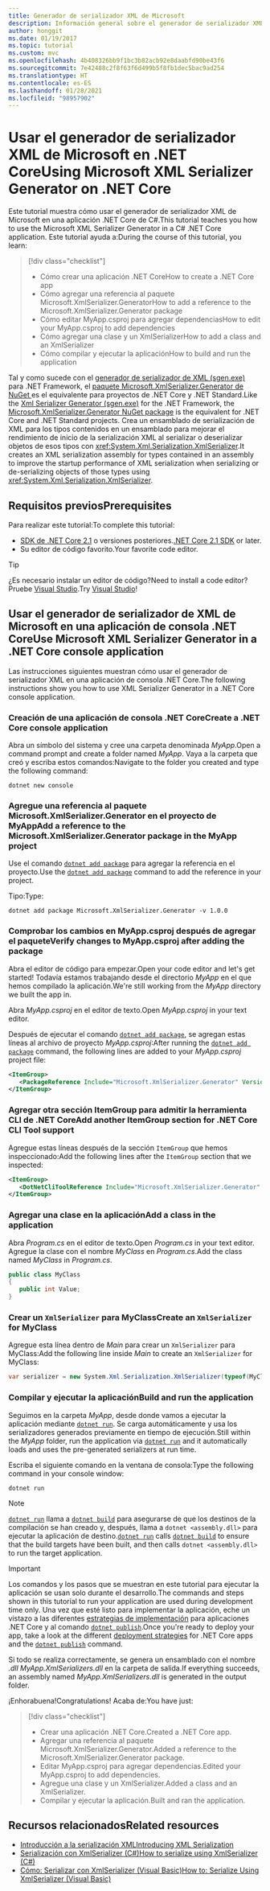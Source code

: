 ```yaml
---
title: Generador de serializador XML de Microsoft
description: Información general sobre el generador de serializador XML de Microsoft. Use el generador de serializador XML para generar un ensamblado de serialización XML para los tipos contenidos en el proyecto.
author: honggit
ms.date: 01/19/2017
ms.topic: tutorial
ms.custom: mvc
ms.openlocfilehash: 4b408326bb9f1bc3b82acb92e8daabfd90be43f6
ms.sourcegitcommit: 7e42488c2f8f63f6d499b5f8fb1dec5bac9ad254
ms.translationtype: HT
ms.contentlocale: es-ES
ms.lasthandoff: 01/28/2021
ms.locfileid: "98957902"
---
```

# <a name="using-microsoft-xml-serializer-generator-on-net-core"></a><span data-ttu-id="499ad-104">Usar el generador de serializador XML de Microsoft en .NET Core</span><span class="sxs-lookup"><span data-stu-id="499ad-104">Using Microsoft XML Serializer Generator on .NET Core</span></span>

<span data-ttu-id="499ad-105">Este tutorial muestra cómo usar el generador de serializador XML de Microsoft en una aplicación .NET Core de C#.</span><span class="sxs-lookup"><span data-stu-id="499ad-105">This tutorial teaches you how to use the Microsoft XML Serializer Generator in a C# .NET Core application.</span></span> <span data-ttu-id="499ad-106">Este tutorial ayuda a:</span><span class="sxs-lookup"><span data-stu-id="499ad-106">During the course of this tutorial, you learn:</span></span>

> [!div class="checklist"]
>
> - <span data-ttu-id="499ad-107">Cómo crear una aplicación .NET Core</span><span class="sxs-lookup"><span data-stu-id="499ad-107">How to create a .NET Core app</span></span>
> - <span data-ttu-id="499ad-108">Cómo agregar una referencia al paquete Microsoft.XmlSerializer.Generator</span><span class="sxs-lookup"><span data-stu-id="499ad-108">How to add a reference to the Microsoft.XmlSerializer.Generator package</span></span>
> - <span data-ttu-id="499ad-109">Cómo editar MyApp.csproj para agregar dependencias</span><span class="sxs-lookup"><span data-stu-id="499ad-109">How to edit your MyApp.csproj to add dependencies</span></span>
> - <span data-ttu-id="499ad-110">Cómo agregar una clase y un XmlSerializer</span><span class="sxs-lookup"><span data-stu-id="499ad-110">How to add a class and an XmlSerializer</span></span>
> - <span data-ttu-id="499ad-111">Cómo compilar y ejecutar la aplicación</span><span class="sxs-lookup"><span data-stu-id="499ad-111">How to build and run the application</span></span>

<span data-ttu-id="499ad-112">Tal y como sucede con el [generador de serializador de XML (sgen.exe)](../../standard/serialization/xml-serializer-generator-tool-sgen-exe.md) para .NET Framework, el [paquete Microsoft.XmlSerializer.Generator de NuGet ](https://www.nuget.org/packages/Microsoft.XmlSerializer.Generator) es el equivalente para proyectos de .NET Core y .NET Standard.</span><span class="sxs-lookup"><span data-stu-id="499ad-112">Like the [Xml Serializer Generator (sgen.exe)](../../standard/serialization/xml-serializer-generator-tool-sgen-exe.md) for the .NET Framework, the [Microsoft.XmlSerializer.Generator NuGet package](https://www.nuget.org/packages/Microsoft.XmlSerializer.Generator) is the equivalent for .NET Core and .NET Standard projects.</span></span> <span data-ttu-id="499ad-113">Crea un ensamblado de serialización de XML para los tipos contenidos en un ensamblado para mejorar el rendimiento de inicio de la serialización XML al serializar o deserializar objetos de esos tipos con <xref:System.Xml.Serialization.XmlSerializer>.</span><span class="sxs-lookup"><span data-stu-id="499ad-113">It creates an XML serialization assembly for types contained in an assembly to improve the startup performance of XML serialization when serializing or de-serializing objects of those types using <xref:System.Xml.Serialization.XmlSerializer>.</span></span>

## <a name="prerequisites"></a><span data-ttu-id="499ad-114">Requisitos previos</span><span class="sxs-lookup"><span data-stu-id="499ad-114">Prerequisites</span></span>

<span data-ttu-id="499ad-115">Para realizar este tutorial:</span><span class="sxs-lookup"><span data-stu-id="499ad-115">To complete this tutorial:</span></span>

- <span data-ttu-id="499ad-116">[SDK de .NET Core 2.1](https://dotnet.microsoft.com/download) o versiones posteriores.</span><span class="sxs-lookup"><span data-stu-id="499ad-116">[.NET Core 2.1 SDK](https://dotnet.microsoft.com/download) or later.</span></span>
- <span data-ttu-id="499ad-117">Su editor de código favorito.</span><span class="sxs-lookup"><span data-stu-id="499ad-117">Your favorite code editor.</span></span>

> [!TIP]
> <span data-ttu-id="499ad-118">¿Es necesario instalar un editor de código?</span><span class="sxs-lookup"><span data-stu-id="499ad-118">Need to install a code editor?</span></span> <span data-ttu-id="499ad-119">Pruebe [Visual Studio](https://aka.ms/vsdownload?utm_source=mscom&utm_campaign=msdocs).</span><span class="sxs-lookup"><span data-stu-id="499ad-119">Try [Visual Studio](https://aka.ms/vsdownload?utm_source=mscom&utm_campaign=msdocs)!</span></span>

## <a name="use-microsoft-xml-serializer-generator-in-a-net-core-console-application"></a><span data-ttu-id="499ad-120">Usar el generador de serializador de XML de Microsoft en una aplicación de consola .NET Core</span><span class="sxs-lookup"><span data-stu-id="499ad-120">Use Microsoft XML Serializer Generator in a .NET Core console application</span></span>

<span data-ttu-id="499ad-121">Las instrucciones siguientes muestran cómo usar el generador de serializador XML en una aplicación de consola .NET Core.</span><span class="sxs-lookup"><span data-stu-id="499ad-121">The following instructions show you how to use XML Serializer Generator in a .NET Core console application.</span></span>

### <a name="create-a-net-core-console-application"></a><span data-ttu-id="499ad-122">Creación de una aplicación de consola .NET Core</span><span class="sxs-lookup"><span data-stu-id="499ad-122">Create a .NET Core console application</span></span>

<span data-ttu-id="499ad-123">Abra un símbolo del sistema y cree una carpeta denominada *MyApp*.</span><span class="sxs-lookup"><span data-stu-id="499ad-123">Open a command prompt and create a folder named *MyApp*.</span></span> <span data-ttu-id="499ad-124">Vaya a la carpeta que creó y escriba estos comandos:</span><span class="sxs-lookup"><span data-stu-id="499ad-124">Navigate to the folder you created and type the following command:</span></span>

```dotnetcli
dotnet new console
```

### <a name="add-a-reference-to-the-microsoftxmlserializergenerator-package-in-the-myapp-project"></a><span data-ttu-id="499ad-125">Agregue una referencia al paquete Microsoft.XmlSerializer.Generator en el proyecto de MyApp</span><span class="sxs-lookup"><span data-stu-id="499ad-125">Add a reference to the Microsoft.XmlSerializer.Generator package in the MyApp project</span></span>

<span data-ttu-id="499ad-126">Use el comando [`dotnet add package`](../tools/dotnet-add-package.md) para agregar la referencia en el proyecto.</span><span class="sxs-lookup"><span data-stu-id="499ad-126">Use the [`dotnet add package`](../tools/dotnet-add-package.md) command to add the reference in your project.</span></span>

<span data-ttu-id="499ad-127">Tipo:</span><span class="sxs-lookup"><span data-stu-id="499ad-127">Type:</span></span>

```dotnetcli
dotnet add package Microsoft.XmlSerializer.Generator -v 1.0.0
```

### <a name="verify-changes-to-myappcsproj-after-adding-the-package"></a><span data-ttu-id="499ad-128">Comprobar los cambios en MyApp.csproj después de agregar el paquete</span><span class="sxs-lookup"><span data-stu-id="499ad-128">Verify changes to MyApp.csproj after adding the package</span></span>

<span data-ttu-id="499ad-129">Abra el editor de código para empezar.</span><span class="sxs-lookup"><span data-stu-id="499ad-129">Open your code editor and let's get started!</span></span> <span data-ttu-id="499ad-130">Todavía estamos trabajando desde el directorio *MyApp* en el que hemos compilado la aplicación.</span><span class="sxs-lookup"><span data-stu-id="499ad-130">We're still working from the *MyApp* directory we built the app in.</span></span>

<span data-ttu-id="499ad-131">Abra *MyApp.csproj* en el editor de texto.</span><span class="sxs-lookup"><span data-stu-id="499ad-131">Open *MyApp.csproj* in your text editor.</span></span>

<span data-ttu-id="499ad-132">Después de ejecutar el comando [`dotnet add package`](../tools/dotnet-add-package.md), se agregan estas líneas al archivo de proyecto *MyApp.csproj*:</span><span class="sxs-lookup"><span data-stu-id="499ad-132">After running the [`dotnet add package`](../tools/dotnet-add-package.md) command, the following lines are added to your *MyApp.csproj* project file:</span></span>

 ```xml
 <ItemGroup>
    <PackageReference Include="Microsoft.XmlSerializer.Generator" Version="1.0.0" />
 </ItemGroup>
 ```

### <a name="add-another-itemgroup-section-for-net-core-cli-tool-support"></a><span data-ttu-id="499ad-133">Agregar otra sección ItemGroup para admitir la herramienta CLI de .NET Core</span><span class="sxs-lookup"><span data-stu-id="499ad-133">Add another ItemGroup section for .NET Core CLI Tool support</span></span>

<span data-ttu-id="499ad-134">Agregue estas líneas después de la sección `ItemGroup` que hemos inspeccionado:</span><span class="sxs-lookup"><span data-stu-id="499ad-134">Add the following lines after the `ItemGroup` section that we inspected:</span></span>

 ```xml
 <ItemGroup>
    <DotNetCliToolReference Include="Microsoft.XmlSerializer.Generator" Version="1.0.0" />
 </ItemGroup>
 ```

### <a name="add-a-class-in-the-application"></a><span data-ttu-id="499ad-135">Agregar una clase en la aplicación</span><span class="sxs-lookup"><span data-stu-id="499ad-135">Add a class in the application</span></span>

<span data-ttu-id="499ad-136">Abra *Program.cs* en el editor de texto.</span><span class="sxs-lookup"><span data-stu-id="499ad-136">Open *Program.cs* in your text editor.</span></span> <span data-ttu-id="499ad-137">Agregue la clase con el nombre *MyClass* en *Program.cs*.</span><span class="sxs-lookup"><span data-stu-id="499ad-137">Add the class named *MyClass* in *Program.cs*.</span></span>

```csharp
public class MyClass
{
   public int Value;
}
```

### <a name="create-an-xmlserializer-for-myclass"></a><span data-ttu-id="499ad-138">Crear un `XmlSerializer` para MyClass</span><span class="sxs-lookup"><span data-stu-id="499ad-138">Create an `XmlSerializer` for MyClass</span></span>

<span data-ttu-id="499ad-139">Agregue esta línea dentro de *Main* para crear un `XmlSerializer` para MyClass:</span><span class="sxs-lookup"><span data-stu-id="499ad-139">Add the following line inside *Main* to create an `XmlSerializer` for MyClass:</span></span>

```csharp
var serializer = new System.Xml.Serialization.XmlSerializer(typeof(MyClass));
```

### <a name="build-and-run-the-application"></a><span data-ttu-id="499ad-140">Compilar y ejecutar la aplicación</span><span class="sxs-lookup"><span data-stu-id="499ad-140">Build and run the application</span></span>

<span data-ttu-id="499ad-141">Seguimos en la carpeta *MyApp*, desde donde vamos a ejecutar la aplicación mediante [`dotnet run`](../tools/dotnet-run.md). Se carga automáticamente y usa los serializadores generados previamente en tiempo de ejecución.</span><span class="sxs-lookup"><span data-stu-id="499ad-141">Still within the *MyApp* folder, run the application via [`dotnet run`](../tools/dotnet-run.md) and it automatically loads and uses the pre-generated serializers at run time.</span></span>

<span data-ttu-id="499ad-142">Escriba el siguiente comando en la ventana de consola:</span><span class="sxs-lookup"><span data-stu-id="499ad-142">Type the following command in your console window:</span></span>

```dotnetcli
dotnet run
```

> [!NOTE]
> <span data-ttu-id="499ad-143">[`dotnet run`](../tools/dotnet-run.md) llama a [`dotnet build`](../tools/dotnet-build.md) para asegurarse de que los destinos de la compilación se han creado y, después, llama a `dotnet <assembly.dll>` para ejecutar la aplicación de destino.</span><span class="sxs-lookup"><span data-stu-id="499ad-143">[`dotnet run`](../tools/dotnet-run.md) calls [`dotnet build`](../tools/dotnet-build.md) to ensure that the build targets have been built, and then calls `dotnet <assembly.dll>` to run the target application.</span></span>

> [!IMPORTANT]
> <span data-ttu-id="499ad-144">Los comandos y los pasos que se muestran en este tutorial para ejecutar la aplicación se usan solo durante el desarrollo.</span><span class="sxs-lookup"><span data-stu-id="499ad-144">The commands and steps shown in this tutorial to run your application are used during development time only.</span></span> <span data-ttu-id="499ad-145">Una vez que esté listo para implementar la aplicación, eche un vistazo a las diferentes [estrategias de implementación](../deploying/index.md) para aplicaciones .NET Core y al comando [`dotnet publish`](../tools/dotnet-publish.md).</span><span class="sxs-lookup"><span data-stu-id="499ad-145">Once you're ready to deploy your app, take a look at the different [deployment strategies](../deploying/index.md) for .NET Core apps and the [`dotnet publish`](../tools/dotnet-publish.md) command.</span></span>

<span data-ttu-id="499ad-146">Si todo se realiza correctamente, se genera un ensamblado con el nombre *.dll MyApp.XmlSerializers.dll* en la carpeta de salida.</span><span class="sxs-lookup"><span data-stu-id="499ad-146">If everything succeeds, an assembly named *MyApp.XmlSerializers.dll* is generated in the output folder.</span></span>

<span data-ttu-id="499ad-147">¡Enhorabuena!</span><span class="sxs-lookup"><span data-stu-id="499ad-147">Congratulations!</span></span> <span data-ttu-id="499ad-148">Acaba de:</span><span class="sxs-lookup"><span data-stu-id="499ad-148">You have just:</span></span>
> [!div class="checklist"]
>
> - <span data-ttu-id="499ad-149">Crear una aplicación .NET Core.</span><span class="sxs-lookup"><span data-stu-id="499ad-149">Created a .NET Core app.</span></span>
> - <span data-ttu-id="499ad-150">Agregar una referencia al paquete Microsoft.XmlSerializer.Generator.</span><span class="sxs-lookup"><span data-stu-id="499ad-150">Added a reference to the Microsoft.XmlSerializer.Generator package.</span></span>
> - <span data-ttu-id="499ad-151">Editar MyApp.csproj para agregar dependencias.</span><span class="sxs-lookup"><span data-stu-id="499ad-151">Edited your MyApp.csproj to add dependencies.</span></span>
> - <span data-ttu-id="499ad-152">Agregue una clase y un XmlSerializer.</span><span class="sxs-lookup"><span data-stu-id="499ad-152">Added a class and an XmlSerializer.</span></span>
> - <span data-ttu-id="499ad-153">Compilar y ejecutar la aplicación.</span><span class="sxs-lookup"><span data-stu-id="499ad-153">Built and ran the application.</span></span>

## <a name="related-resources"></a><span data-ttu-id="499ad-154">Recursos relacionados</span><span class="sxs-lookup"><span data-stu-id="499ad-154">Related resources</span></span>

- [<span data-ttu-id="499ad-155">Introducción a la serialización XML</span><span class="sxs-lookup"><span data-stu-id="499ad-155">Introducing XML Serialization</span></span>](../../standard/serialization/introducing-xml-serialization.md)
- [<span data-ttu-id="499ad-156">Serialización con XmlSerializer (C#)</span><span class="sxs-lookup"><span data-stu-id="499ad-156">How to serialize using XmlSerializer (C#)</span></span>](../../standard/linq/serialize-xmlserializer.md)
- [<span data-ttu-id="499ad-157">Cómo: Serializar con XmlSerializer (Visual Basic)</span><span class="sxs-lookup"><span data-stu-id="499ad-157">How to: Serialize Using XmlSerializer (Visual Basic)</span></span>](../../standard/linq/serialize-xmlserializer.md)

